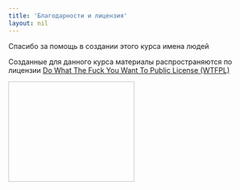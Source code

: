 ```yaml
---
title: 'Благодарности и лицензия'
layout: nil
---
```


Спасибо за помощь в создании этого курса имена людей

Созданные для данного курса материалы распространяются по лицензии [Do What The Fuck You Want To Public License (WTFPL)](http://www.wtfpl.net/)

<img align="center" src=" " height="200" width="250">
<br>
<br>
